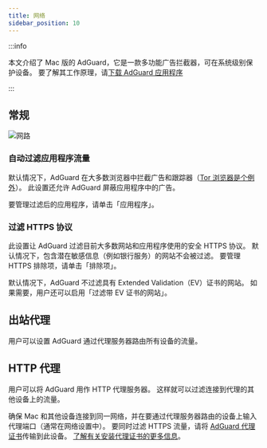 ```yaml
---
title: 网络
sidebar_position: 10
---
```


:::info

本文介绍了 Mac 版的 AdGuard，它是一款多功能广告拦截器，可在系统级别保护设备。 要了解其工作原理，请[下载 AdGuard 应用程序](https://agrd.io/download-kb-adblock)

:::

## 常规

![网路](https://cdn.adtidy.org/content/kb/ad_blocker/mac/network.png)

### 自动过滤应用程序流量

默认情况下，AdGuard 在大多数浏览器中拦截广告和跟踪器（[Tor 浏览器是个例外](/adguard-for-mac/solving-problems/tor-filtering)）。 此设置还允许 AdGuard 屏蔽应用程序中的广告。

要管理过滤后的应用程序，请单击「应用程序」。

### 过滤 HTTPS 协议

此设置让 AdGuard 过滤目前大多数网站和应用程序使用的安全 HTTPS 协议。 默认情况下，包含潜在敏感信息（例如银行服务）的网站不会被过滤。 要管理 HTTPS 排除项，请单击「排除项」。

默认情况下，AdGuard 不过滤具有 Extended Validation（EV）证书的网站。 如果需要，用户还可以启用「过滤带 EV 证书的网站」。

## 出站代理

用户可以设置 AdGuard 通过代理服务器路由所有设备的流量。

## HTTP 代理

用户可以将 AdGuard 用作 HTTP 代理服务器。 这样就可以过滤连接到代理的其他设备上的流量。

确保 Mac 和其他设备连接到同一网络，并在要通过代理服务器路由的设备上输入代理端口（通常在网络设置中）。 要同时过滤 HTTPS 流量，请将 [AdGuard 代理证书](http://local.adguard.org/cert)传输到此设备。 [了解有关安装代理证书的更多信息](/guides/proxy-certificate)。
